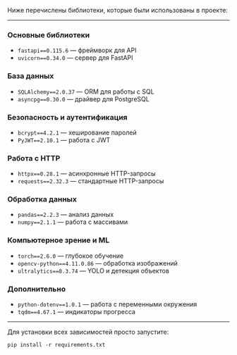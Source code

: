 Ниже перечислены библиотеки, которые были использованы в проекте:

---

### **Основные библиотеки**  
- `fastapi==0.115.6` — фреймворк для API  
- `uvicorn==0.34.0` — сервер для FastAPI  

### **База данных**  
- `SQLAlchemy==2.0.37` — ORM для работы с SQL  
- `asyncpg==0.30.0` — драйвер для PostgreSQL  

### **Безопасность и аутентификация**  
- `bcrypt==4.2.1` — хеширование паролей  
- `PyJWT==2.10.1` — работа с JWT  

### **Работа с HTTP**  
- `httpx==0.28.1` — асинхронные HTTP-запросы  
- `requests==2.32.3` — стандартные HTTP-запросы  

### **Обработка данных**  
- `pandas==2.2.3` — анализ данных  
- `numpy==2.1.1` — работа с массивами  

### **Компьютерное зрение и ML**  
- `torch==2.6.0` — глубокое обучение  
- `opencv-python==4.11.0.86` — обработка изображений  
- `ultralytics==8.3.74` — YOLO и детекция объектов  

### **Дополнительно**  
- `python-dotenv==1.0.1` — работа с переменными окружения  
- `tqdm==4.67.1` — индикаторы прогресса  

---

Для установки всех зависимостей просто запустите:
```
pip install -r requirements.txt
```
